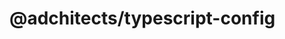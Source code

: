 # @adchitects/typescript-config<!-- markdownlint-disable line-length list-marker-space no-duplicate-header ul-style ul-indent no-bare-urls -->
